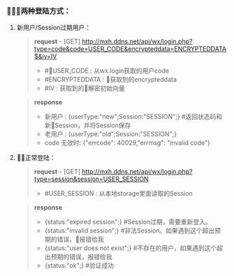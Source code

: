 ### 两种登陆方式：

1. 新用户/Session过期用户：
    > **request** - [GET] http://mxh.ddns.net/api/wx/login.php?type=code&code=USER_CODE&encrypteddata=ENCRYPTEDDATA$&iv=IV
    > - #USER_CODE : 从wx.login获取的用户code 
    > - #ENCRYPTEDDATA : 获取到的encrypteddata
    > - #IV : 获取到的解密初始向量

    > **response**
    > - 新用户 : 
        {userType:"new";Session:"SESSION";} #返回状态码和新Session，并将Session保存
    > - 老用户 :
        {userType:"old";Session:"SESSION";}
    > - code 无效时: 
        {"errcode": 40029,"errmsg": "invalid code"}

2. 正常登陆：
    > **request** - [GET] http://mxh.ddns.net/api/wx/login.php?type=session&session=USER_SESSION 
    > - #USER_SESSION : 从本地storage里面读取的Session 

    > **response** 
    > - {status:"expired session";} #Session过期，需要重新登入。
    > - {status:"invalid session";} #非法Session。如果遇到这个超出预期的错误，报错给我
    > - {status:"user does not exist";} #不存在的用户，如果遇到这个超出预期的错误，报错给我
    > - {status:"ok";} #验证成功

